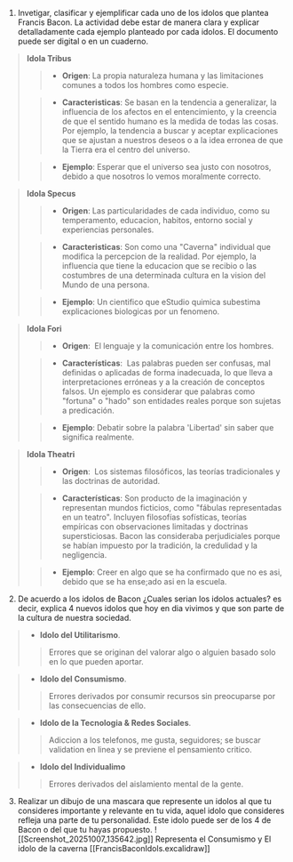 1. Invetigar, clasificar y ejemplificar  cada uno de los idolos que plantea Francis Bacon. La actividad debe estar de manera clara y explicar detalladamente cada ejemplo planteado por cada idolos. El documento puede ser digital o en un cuaderno.

> **Idola Tribus**
>>  - **Origen**:
>>  La propia naturaleza humana y las limitaciones comunes a todos los hombres como especie.
>
>> - **Caracteristicas**:
>> Se basan en la tendencia a generalizar, la influencia de los afectos en el entencimiento, y la creencia de que el sentido humano es la medida de todas las cosas. Por ejemplo, la tendencia a buscar y aceptar explicaciones que se ajustan a nuestros deseos o a la idea erronea de que la Tierra era el centro del universo.
>
>> - **Ejemplo**:
>> Esperar que el universo sea justo con nosotros, debido a que nosotros lo vemos moralmente correcto.

> **Idola Specus**
>> - **Origen**:
>> Las particularidades de cada individuo, como su temperamento, educacion, habitos, entorno social y experiencias personales.
>
>> - **Caracteristicas**:
>> Son como una "Caverna" individual que modifica la percepcion de la realidad. Por ejemplo, la influencia que tiene  la educacion que se recibio o las costumbres de una determinada cultura en la vision del Mundo de una persona.
>
>> - **Ejemplo**:
>> Un cientifico que eStudio quimica subestima explicaciones biologicas por un fenomeno.

> **Idola Fori**
>> - **Origen**: 
>> El lenguaje y la comunicación entre los hombres. 
>
>> - **Características**: 
>> Las palabras pueden ser confusas, mal definidas o aplicadas de forma inadecuada, lo que lleva a interpretaciones erróneas y a la creación de conceptos falsos. Un ejemplo es considerar que palabras como "fortuna" o "hado" son entidades reales porque son sujetas a predicación.
>
>> - **Ejemplo**:
>> Debatir sobre la palabra 'Libertad'  sin saber que significa realmente.

> **Idola Theatri**
>> - **Origen**: 
>> Los sistemas filosóficos, las teorías tradicionales y las doctrinas de autoridad.
>
>>- **Características**:
>>Son producto de la imaginación y representan mundos ficticios, como "fábulas representadas en un teatro". Incluyen filosofías sofísticas, teorías empíricas con observaciones limitadas y doctrinas supersticiosas. Bacon las consideraba perjudiciales porque se habían impuesto por la tradición, la credulidad y la negligencia.
>
>> -  **Ejemplo**:
>> Creer en algo que se ha confirmado que no es asi, debido que se ha ense;ado asi en la escuela.

2. De acuerdo a los idolos de Bacon  ¿Cuales serian los idolos actuales? es decir, explica 4 nuevos idolos que hoy en dia vivimos y que son parte de la cultura de nuestra sociedad.

> - **Idolo del Utilitarismo**.
> > Errores que se originan del valorar algo o alguien basado solo en lo que pueden aportar.

> - **Idolo del Consumismo**.
>> Errores derivados por consumir recursos sin preocuparse por las consecuencias de ello.

> - **Idolo de la Tecnologia  & Redes Sociales**.
>> Adiccion a los telefonos, me gusta, seguidores; se buscar validation en linea y se previene el pensamiento critico.

> - **Idolo del Individualimo**
>> Errores derivados del aislamiento mental de la gente. 

3. Realizar un dibujo de una mascara que represente un idolos al que tu consideres importante y relevante en tu vida, aquel idolo que consideres refleja una parte de tu personalidad. Este idolo puede ser de los 4 de Bacon o del que tu hayas propuesto.
 ![[Screenshot_20251007_135642.jpg]]
Representa el Consumismo y El idolo de la caverna
[[FrancisBaconIdols.excalidraw]]


